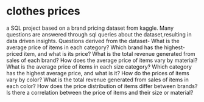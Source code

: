 # clothes prices
a SQL project based on a brand pricing dataset from kaggle.
Many questions are answered through sql queries about the dataset,resulting in data driven insights.
Questions derived from the dataset-
What is the average price of items in each category?
Which brand has the highest-priced item, and what is its price?
What is the total revenue generated from sales of each brand?
How does the average price of items vary by material?
What is the average price of items in each size category?
Which category has the highest average price, and what is it?
How do the prices of items vary by color?
What is the total revenue generated from sales of items in each color?
How does the price distribution of items differ between brands?
Is there a correlation between the price of items and their size or material?
